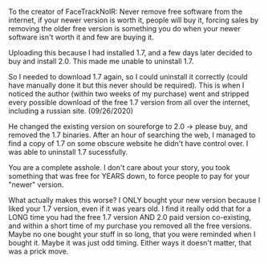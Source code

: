 To the creator of FaceTrackNoIR: Never remove free software from the internet, if your newer version is worth it, people will buy it, forcing sales by removing the older free version is something you do when your newer software isn't worth it and few are buying it.


Uploading this because I had installed 1.7, and a few days later decided to buy and install 2.0. This made me unable to uninstall 1.7.

So I needed to download 1.7 again, so I could uninstall it correctly (could have manually done it but this never should be required). This is when I noticed the author (within two weeks of my purchase) went and stripped every possible download of the free 1.7 version from all over the internet, including a russian site. (09/26/2020)

He changed the existing version on soureforge to 2.0 -> please buy, and removed the 1.7 binaries. After an hour of searching the web, I managed to find a copy of 1.7 on some obscure website he didn't have control over. I was able to uninstall 1.7 sucessfully.


You are a complete asshole. I don't care about your story, you took something that was free for YEARS down, to force people to pay for your "newer" version.

What actually makes this worse? I ONLY bought your new version because I liked your 1.7 version, even if it was years old. I find it really odd that for a LONG time you had the free 1.7 version AND 2.0 paid version co-existing, and within a short time of my purchase you removed all the free versions. Maybe no one bought your stuff in so long, that you were reminded when I bought it. Maybe it was just odd timing. Either ways it doesn't matter, that was a prick move. 

